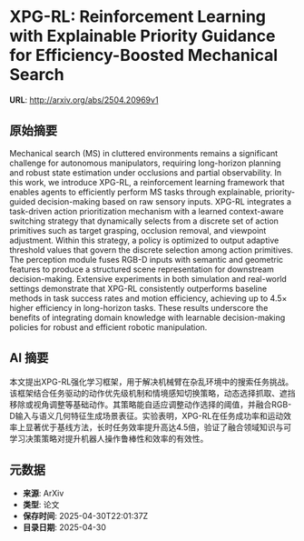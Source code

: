 # XPG-RL: Reinforcement Learning with Explainable Priority Guidance for Efficiency-Boosted Mechanical Search

**URL**: http://arxiv.org/abs/2504.20969v1

## 原始摘要

Mechanical search (MS) in cluttered environments remains a significant
challenge for autonomous manipulators, requiring long-horizon planning and
robust state estimation under occlusions and partial observability. In this
work, we introduce XPG-RL, a reinforcement learning framework that enables
agents to efficiently perform MS tasks through explainable, priority-guided
decision-making based on raw sensory inputs. XPG-RL integrates a task-driven
action prioritization mechanism with a learned context-aware switching strategy
that dynamically selects from a discrete set of action primitives such as
target grasping, occlusion removal, and viewpoint adjustment. Within this
strategy, a policy is optimized to output adaptive threshold values that govern
the discrete selection among action primitives. The perception module fuses
RGB-D inputs with semantic and geometric features to produce a structured scene
representation for downstream decision-making. Extensive experiments in both
simulation and real-world settings demonstrate that XPG-RL consistently
outperforms baseline methods in task success rates and motion efficiency,
achieving up to 4.5$\times$ higher efficiency in long-horizon tasks. These
results underscore the benefits of integrating domain knowledge with learnable
decision-making policies for robust and efficient robotic manipulation.


## AI 摘要

本文提出XPG-RL强化学习框架，用于解决机械臂在杂乱环境中的搜索任务挑战。该框架结合任务驱动的动作优先级机制和情境感知切换策略，动态选择抓取、遮挡移除或视角调整等基础动作。其策略能自适应调整动作选择的阈值，并融合RGB-D输入与语义几何特征生成场景表征。实验表明，XPG-RL在任务成功率和运动效率上显著优于基线方法，长时任务效率提升高达4.5倍，验证了融合领域知识与可学习决策策略对提升机器人操作鲁棒性和效率的有效性。

## 元数据

- **来源**: ArXiv
- **类型**: 论文
- **保存时间**: 2025-04-30T22:01:37Z
- **目录日期**: 2025-04-30
